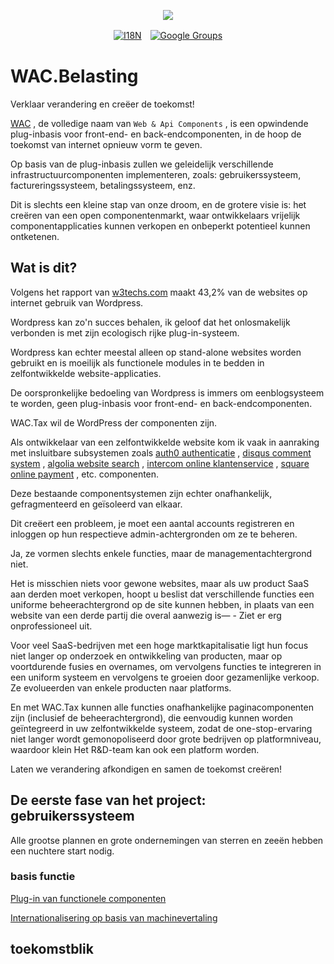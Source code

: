 <p align="center"><a href="https://wac.tax"><img src="https://cdn.jsdelivr.net/gh/wactax/img/logo.svg"/></a></p><p align="center"><a href="https://github.com/wactax/wac.tax/blob/main/doc/README.md#readme"><img alt="I18N" src="https://cdn.jsdelivr.net/gh/wactax/img/t.svg"/></a>　<a href="https://groups.google.com/u/2/g/wactax"><img alt="Google Groups" src="https://cdn.jsdelivr.net/gh/wactax/img/g-groups.svg"/></a></p>

# WAC.Belasting

Verklaar verandering en creëer de toekomst!

[WAC](https://wac.tax) , de volledige naam van `Web & Api Components` , is een opwindende plug-inbasis voor front-end- en back-endcomponenten, in de hoop de toekomst van internet opnieuw vorm te geven.

Op basis van de plug-inbasis zullen we geleidelijk verschillende infrastructuurcomponenten implementeren, zoals: gebruikerssysteem, factureringssysteem, betalingssysteem, enz.

Dit is slechts een kleine stap van onze droom, en de grotere visie is: het creëren van een open componentenmarkt, waar ontwikkelaars vrijelijk componentapplicaties kunnen verkopen en onbeperkt potentieel kunnen ontketenen.

## Wat is dit?

Volgens het rapport van [w3techs.com](https://w3techs.com/technologies/details/cm-wordpress) maakt 43,2% van de websites op internet gebruik van Wordpress.

Wordpress kan zo'n succes behalen, ik geloof dat het onlosmakelijk verbonden is met zijn ecologisch rijke plug-in-systeem.

Wordpress kan echter meestal alleen op stand-alone websites worden gebruikt en is moeilijk als functionele modules in te bedden in zelfontwikkelde website-applicaties.

De oorspronkelijke bedoeling van Wordpress is immers om een ​​blogsysteem te worden, geen plug-inbasis voor front-end- en back-endcomponenten.

WAC.Tax wil de WordPress der componenten zijn.

Als ontwikkelaar van een zelfontwikkelde website kom ik vaak in aanraking met insluitbare subsystemen zoals [auth0 authenticatie](https://auth0.com) , [disqus comment system](https://disqus.com) , [algolia website search](https://www.algolia.com) , [intercom online klantenservice](https://www.intercom.com) , [square online payment](https://developer.squareup.com/docs/web-payments/overview) , etc. componenten.

Deze bestaande componentsystemen zijn echter onafhankelijk, gefragmenteerd en geïsoleerd van elkaar.

Dit creëert een probleem, je moet een aantal accounts registreren en inloggen op hun respectieve admin-achtergronden om ze te beheren.

Ja, ze vormen slechts enkele functies, maar de managementachtergrond niet.

Het is misschien niets voor gewone websites, maar als uw product SaaS aan derden moet verkopen, hoopt u beslist dat verschillende functies een uniforme beheerachtergrond op de site kunnen hebben, in plaats van een website van een derde partij die overal aanwezig is— - Ziet er erg onprofessioneel uit.

Voor veel SaaS-bedrijven met een hoge marktkapitalisatie ligt hun focus niet langer op onderzoek en ontwikkeling van producten, maar op voortdurende fusies en overnames, om vervolgens functies te integreren in een uniform systeem en vervolgens te groeien door gezamenlijke verkoop. Ze evolueerden van enkele producten naar platforms.

En met WAC.Tax kunnen alle functies onafhankelijke paginacomponenten zijn (inclusief de beheerachtergrond), die eenvoudig kunnen worden geïntegreerd in uw zelfontwikkelde systeem, zodat de one-stop-ervaring niet langer wordt gemonopoliseerd door grote bedrijven op platformniveau, waardoor klein Het R&D-team kan ook een platform worden.

Laten we verandering afkondigen en samen de toekomst creëren!

## De eerste fase van het project: gebruikerssysteem

Alle grootse plannen en grote ondernemingen van sterren en zeeën hebben een nuchtere start nodig.

### basis functie

[Plug-in van functionele componenten](./pkg.md)

[Internationalisering op basis van machinevertaling](./i18n.md)

## toekomstblik
